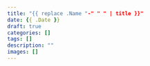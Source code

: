 ```yaml
---
title: "{{ replace .Name "-" " " | title }}"
date: {{ .Date }}
draft: true
categories: []
tags: []
description: ""
images: []
---
```

